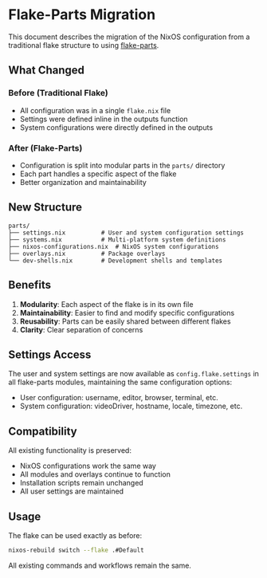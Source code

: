 # Flake-Parts Migration

This document describes the migration of the NixOS configuration from a traditional flake structure to using [flake-parts](https://flake.parts).

## What Changed

### Before (Traditional Flake)
- All configuration was in a single `flake.nix` file
- Settings were defined inline in the outputs function
- System configurations were directly defined in the outputs

### After (Flake-Parts)
- Configuration is split into modular parts in the `parts/` directory
- Each part handles a specific aspect of the flake
- Better organization and maintainability

## New Structure

```
parts/
├── settings.nix          # User and system configuration settings
├── systems.nix           # Multi-platform system definitions
├── nixos-configurations.nix  # NixOS system configurations
├── overlays.nix          # Package overlays
└── dev-shells.nix        # Development shells and templates
```

## Benefits

1. **Modularity**: Each aspect of the flake is in its own file
2. **Maintainability**: Easier to find and modify specific configurations
3. **Reusability**: Parts can be easily shared between different flakes
4. **Clarity**: Clear separation of concerns

## Settings Access

The user and system settings are now available as `config.flake.settings` in all flake-parts modules, maintaining the same configuration options:

- User configuration: username, editor, browser, terminal, etc.
- System configuration: videoDriver, hostname, locale, timezone, etc.

## Compatibility

All existing functionality is preserved:
- NixOS configurations work the same way
- All modules and overlays continue to function
- Installation scripts remain unchanged
- All user settings are maintained

## Usage

The flake can be used exactly as before:
```bash
nixos-rebuild switch --flake .#Default
```

All existing commands and workflows remain the same.
